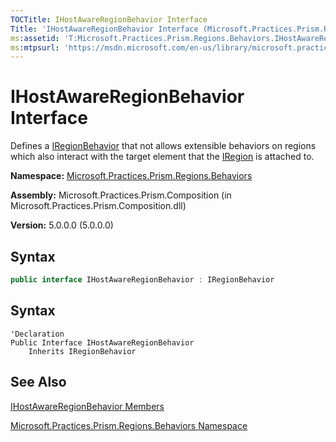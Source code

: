 ```yaml
---
TOCTitle: IHostAwareRegionBehavior Interface
Title: 'IHostAwareRegionBehavior Interface (Microsoft.Practices.Prism.Regions.Behaviors)'
ms:assetid: 'T:Microsoft.Practices.Prism.Regions.Behaviors.IHostAwareRegionBehavior'
ms:mtpsurl: 'https://msdn.microsoft.com/en-us/library/microsoft.practices.prism.regions.behaviors.ihostawareregionbehavior(v=pandp.50)'
---
```


# IHostAwareRegionBehavior Interface

Defines a [IRegionBehavior](https://msdn.microsoft.com/en-us/library/microsoft.practices.prism.regions.iregionbehavior(v=pandp.50)) that not allows extensible behaviors on regions which also interact with the target element that the [IRegion](https://msdn.microsoft.com/en-us/library/microsoft.practices.prism.regions.iregion(v=pandp.50)) is attached to.

**Namespace:** [Microsoft.Practices.Prism.Regions.Behaviors](https://msdn.microsoft.com/en-us/library/microsoft.practices.prism.regions.behaviors(v=pandp.50))

**Assembly:** Microsoft.Practices.Prism.Composition (in Microsoft.Practices.Prism.Composition.dll)

**Version:** 5.0.0.0 (5.0.0.0)

## Syntax

```C#
public interface IHostAwareRegionBehavior : IRegionBehavior
```

## Syntax

```VB
'Declaration
Public Interface IHostAwareRegionBehavior
	Inherits IRegionBehavior
```

## See Also

[IHostAwareRegionBehavior Members](https://msdn.microsoft.com/en-us/library/microsoft.practices.prism.regions.behaviors.ihostawareregionbehavior_members(v=pandp.50))

[Microsoft.Practices.Prism.Regions.Behaviors Namespace](https://msdn.microsoft.com/en-us/library/microsoft.practices.prism.regions.behaviors(v=pandp.50))
